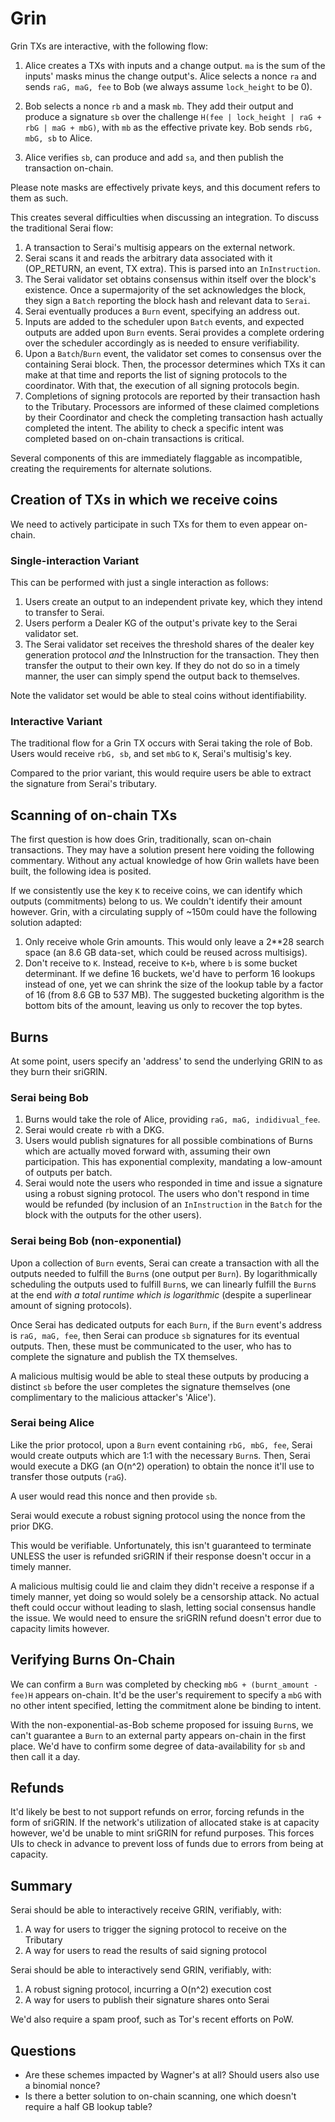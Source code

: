# Grin

Grin TXs are interactive, with the following flow:

1) Alice creates a TXs with inputs and a change output. `ma` is the sum of the
   inputs' masks minus the change output's. Alice selects a nonce `ra` and sends
   `raG, maG, fee` to Bob (we always assume `lock_height` to be 0).

2) Bob selects a nonce `rb` and a mask `mb`. They add their output and produce a
   signature `sb` over the challenge
   `H(fee | lock_height | raG + rbG | maG + mbG)`, with `mb` as the effective
   private key. Bob sends `rbG, mbG, sb` to Alice.

3) Alice verifies `sb`, can produce and add `sa`, and then publish the
   transaction on-chain.

Please note masks are effectively private keys, and this document refers to them
as such.

This creates several difficulties when discussing an integration. To discuss the
traditional Serai flow:

1) A transaction to Serai's multisig appears on the external network.
2) Serai scans it and reads the arbitrary data associated with it (OP_RETURN,
   an event, TX extra). This is parsed into an `InInstruction`.
3) The Serai validator set obtains consensus within itself over the block's
   existence. Once a supermajority of the set acknowledges the block, they
   sign a `Batch` reporting the block hash and relevant data to `Serai`.
4) Serai eventually produces a `Burn` event, specifying an address out.
5) Inputs are added to the scheduler upon `Batch` events, and expected outputs
   are added upon `Burn` events. Serai provides a complete ordering over the
   scheduler accordingly as is needed to ensure verifiability.
6) Upon a `Batch`/`Burn` event, the validator set comes to consensus over the
   containing Serai block. Then, the processor determines which TXs it can make
   at that time and reports the list of signing protocols to the coordinator.
   With that, the execution of all signing protocols begin.
7) Completions of signing protocols are reported by their transaction hash to
   the Tributary. Processors are informed of these claimed completions by their
   Coordinator and check the completing transaction hash actually completed the
   intent. The ability to check a specific intent was completed based on
   on-chain transactions is critical.

Several components of this are immediately flaggable as incompatible, creating
the requirements for alternate solutions.

## Creation of TXs in which we receive coins

We need to actively participate in such TXs for them to even appear on-chain.

### Single-interaction Variant

This can be performed with just a single interaction as follows:

1) Users create an output to an independent private key, which they intend to
   transfer to Serai.
2) Users perform a Dealer KG of the output's private key to the Serai validator
   set.
3) The Serai validator set receives the threshold shares of the dealer key
   generation protocol *and* the InInstruction for the transaction. They then
   transfer the output to their own key. If they do not do so in a timely
   manner, the user can simply spend the output back to themselves.

Note the validator set would be able to steal coins without identifiability.

### Interactive Variant

The traditional flow for a Grin TX occurs with Serai taking the role of Bob.
Users would receive `rbG, sb`, and set `mbG` to `K`, Serai's multisig's key.

Compared to the prior variant, this would require users be able to extract the
signature from Serai's tributary.

## Scanning of on-chain TXs

The first question is how does Grin, traditionally, scan on-chain transactions.
They may have a solution present here voiding the following commentary. Without
any actual knowledge of how Grin wallets have been built, the following idea is
posited.

If we consistently use the key `K` to receive coins, we can identify which
outputs (commitments) belong to us. We couldn't identify their amount however.
Grin, with a circulating supply of ~150m could have the following solution
adapted:

1) Only receive whole Grin amounts. This would only leave a 2**28 search space
   (an 8.6 GB data-set, which could be reused across multisigs).
2) Don't receive to `K`. Instead, receive to `K+b`, where `b` is some bucket
   determinant. If we define 16 buckets, we'd have to perform 16 lookups instead
   of one, yet we can shrink the size of the lookup table by a factor of 16
   (from 8.6 GB to 537 MB). The suggested bucketing algorithm is the bottom bits
   of the amount, leaving us only to recover the top bytes.

## Burns

At some point, users specify an 'address' to send the underlying GRIN to as they
burn their sriGRIN.

### Serai being Bob

1) Burns would take the role of Alice, providing `raG, maG, indidivual_fee`.
2) Serai would create `rb` with a DKG.
3) Users would publish signatures for all possible combinations of Burns which
   are actually moved forward with, assuming their own participation. This has
   exponential complexity, mandating a low-amount of outputs per batch.
4) Serai would note the users who responded in time and issue a signature using
   a robust signing protocol. The users who don't respond in time would be
   refunded (by inclusion of an `InInstruction` in the `Batch` for the block
   with the outputs for the other users).

### Serai being Bob (non-exponential)

Upon a collection of `Burn` events, Serai can create a transaction with all the
outputs needed to fulfill the `Burn`s (one output per `Burn`). By
logarithmically scheduling the outputs used to fulfill `Burn`s, we can linearly
fulfill the `Burn`s at the end *with a total runtime which is logarithmic*
(despite a superlinear amount of signing protocols).

Once Serai has dedicated outputs for each `Burn`, if the `Burn` event's address
is `raG, maG, fee`, then Serai can produce `sb` signatures for its eventual
outputs. Then, these must be communicated to the user, who has to complete the
signature and publish the TX themselves.

A malicious multisig would be able to steal these outputs by producing a
distinct `sb` before the user completes the signature themselves (one
complimentary to the malicious attacker's 'Alice').

### Serai being Alice

Like the prior protocol, upon a `Burn` event containing
`rbG, mbG, fee`, Serai would create outputs which are 1:1 with the necessary
`Burn`s. Then, Serai would execute a DKG (an O(n^2) operation) to obtain the
nonce it'll use to transfer those outputs (`raG`).

A user would read this nonce and then provide `sb`.

Serai would execute a robust signing protocol using the nonce from the prior
DKG.

This would be verifiable. Unfortunately, this isn't guaranteed to terminate
UNLESS the user is refunded sriGRIN if their response doesn't occur in a timely
manner.

A malicious multisig could lie and claim they didn't receive a response if a
timely manner, yet doing so would solely be a censorship attack. No actual
theft could occur without leading to slash, letting social consensus handle the
issue. We would need to ensure the sriGRIN refund doesn't error due to capacity
limits however.

## Verifying Burns On-Chain

We can confirm a `Burn` was completed by checking `mbG + (burnt_amount - fee)H`
appears on-chain. It'd be the user's requirement to specify a `mbG` with no
other intent specified, letting the commitment alone be binding to intent.

With the non-exponential-as-Bob scheme proposed for issuing `Burn`s, we can't
guarantee a `Burn` to an external party appears on-chain in the first place.
We'd have to confirm some degree of data-availability for `sb` and then call it
a day.

## Refunds

It'd likely be best to not support refunds on error, forcing refunds in the form
of sriGRIN. If the network's utilization of allocated stake is at capacity
however, we'd be unable to mint sriGRIN for refund purposes. This forces UIs to
check in advance to prevent loss of funds due to errors from being at capacity.

## Summary

Serai should be able to interactively receive GRIN, verifiably, with:

1) A way for users to trigger the signing protocol to receive on the Tributary
2) A way for users to read the results of said signing protocol

Serai should be able to interactively send GRIN, verifiably, with:

1) A robust signing protocol, incurring a O(n^2) execution cost
2) A way for users to publish their signature shares onto Serai

We'd also require a spam proof, such as Tor's recent efforts on PoW.

## Questions

- Are these schemes impacted by Wagner's at all? Should users also use a
  binomial nonce?
- Is there a better solution to on-chain scanning, one which doesn't require a
  half GB lookup table?
